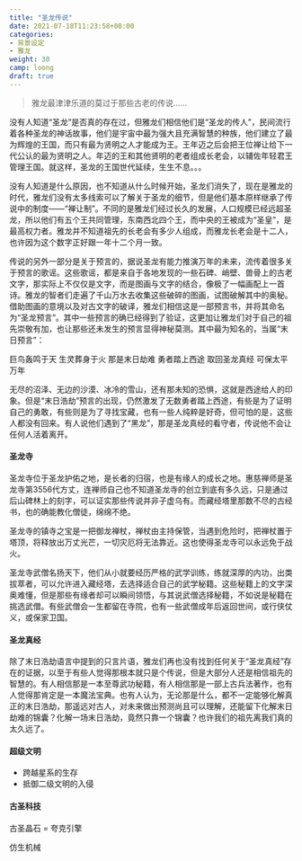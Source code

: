 ```yaml
---
title: "圣龙传说"
date: 2021-07-18T11:23:58+08:00
categories:
- 背景设定
- 雅龙
weight: 30
camp: loong
draft: true
---
```

>雅龙最津津乐道的莫过于那些古老的传说……

没有人知道“圣龙”是否真的存在过，但雅龙们相信他们是“圣龙的传人”，民间流行着各种圣龙的神话故事，他们是宇宙中最为强大且充满智慧的种族，他们建立了最为辉煌的王国，而只有最为贤明之人才能成为王。王年迈之后会把王位禅让给下一代公认的最为贤明之人。年迈的王和其他贤明的老者组成长老会，以辅佐年轻君王管理王国。就这样，圣龙的王国世代延续，生生不息。。。

没有人知道是什么原因，也不知道从什么时候开始，圣龙们消失了，现在是雅龙的时代，雅龙们没有太多线索可以了解关于圣龙的细节，但是他们基本原样继承了传说中的制度——“禅让制”。不同的是雅龙们经过长久的发展，人口规模已经远超圣龙，所以他们有五个王共同管理，东南西北四个王，而中央的王被成为“圣皇”，是最高权力者。雅龙并不知道祖先的长老会有多少人组成，而雅龙长老会是十二人，也许因为这个数字正好跟一年十二个月一致。

传说的另外一部分是关于预言的，据说圣龙有能力推演万年的未来，流传着很多关于预言的歌谣。这些歌谣，都是来自于各地发现的一些石碑、峭壁、兽骨上的古老文字，那实际上不仅仅是文字，而是图画与文字的结合，像极了一幅画配上一首诗。雅龙的智者们走遍了千山万水去收集这些破碎的图画，试图破解其中的奥秘。借助图画的意境以及对古文字的破译，雅龙们相信这是一部预言书，并将其命名为“圣龙预言”。其中一些预言的确已经得到了验证，这更加让雅龙们对于自己的祖先崇敬有加，也让那些还未发生的预言显得神秘莫测。其中最为知名的，当属“末日预言”：

巨鸟轰鸣于天 生灵葬身于火 那是末日劫难 勇者踏上西途 取回圣龙真经 可保太平万年

无尽的沼泽、无边的沙漠、冰冷的雪山，还有那未知的恐惧，这就是西途给人的印象。但是“末日浩劫”预言的出现，仍然激发了无数勇者踏上西途，有些是为了证明自己的勇敢，有些则是为了寻找宝藏，也有一些人纯粹是好奇，但可怕的是，这些人都没有回来。有人说他们遇到了“黑龙”，那是圣龙真经的看守者，传说他不会让任何人活着离开。

#### 圣龙寺

圣龙寺位于圣龙护佑之地，是长者的归宿，也是有缘人的成长之地。惠慈禅师是圣龙寺第3556代方丈，连禅师自己也不知道圣龙寺的创立到底有多久远，只是通过后山碑林上的刻字，可以证实那些传说并非子虚乌有。而藏经塔里那数不尽的古经书，也的确能教化僧徒，绵绵不绝。

圣龙寺的镇寺之宝是一把御龙禅杖，禅杖由主持保管，当遇到危险时，把禅杖置于塔顶，将释放出万丈光芒，一切灾厄将无法靠近。这也使得圣龙寺可以永远免于战火。

圣龙寺武僧名扬天下，他们从小就要经历严格的武学训练，练就深厚的内功，出类拔萃者，可以允许进入藏经塔，去选择适合自己的武学秘籍。这些秘籍上的文字深奥难懂，但是那些有缘者却可以瞬间领悟，与其说武僧选择秘籍，不如说是秘籍在挑选武僧。有些武僧会一生都留在寺院，也有一些武僧成年后返回世间，或行侠仗义，或保家卫国。

#### 圣龙真经

除了末日浩劫语言中提到的只言片语，雅龙们再也没有找到任何关于“圣龙真经”存在的证据，以至于有些人觉得那根本就只是个传说，但是大部分人还是相信祖先的智慧的。有人相信那是一本至尊武功秘籍，有人相信那是一部上古兵法著作，也有人觉得那肯定是一本魔法宝典。也有人认为，无论那是什么，都不一定能够化解真正的末日浩劫，那遥远对古人，对未来做出预测尚且可以理解，还能留下化解末日劫难的锦囊？化解一场末日浩劫，竟然只靠一个锦囊？也许我们的祖先离我们真的太久远了。

#### 超级文明

- 跨越星系的生存
- 抵御二级文明的入侵

#### 古圣科技

古圣晶石 = 夸克引擎

仿生机械
